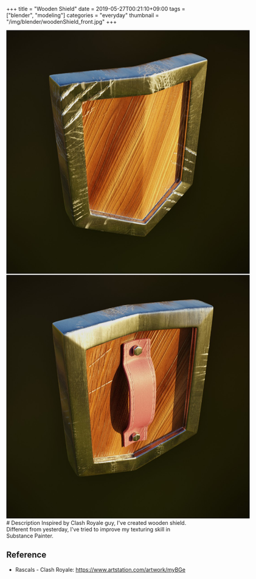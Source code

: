 +++
title = "Wooden Shield"
date = 2019-05-27T00:21:10+09:00
tags = ["blender", "modeling"]
categories = "everyday"
thumbnail = "/img/blender/woodenShield_front.jpg"
+++

<div class="image">
<img src="/img/blender/woodenShield_front.jpg" style="max-width: 640px;">
<img src="/img/blender/woodenShield_back.jpg" style="max-width: 640px;">
</div>

<div class="description">
# Description
Inspired by Clash Royale guy, I've created wooden shield.
Different from yesterday, I've tried to improve my texturing skill in Substance Painter.

## Reference
- Rascals - Clash Royale: https://www.artstation.com/artwork/myBGe